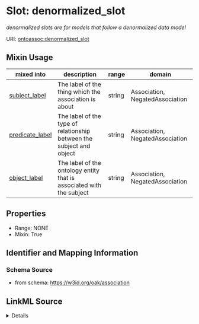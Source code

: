 # Slot: denormalized_slot
_denormalized slots are for models that follow a denormalized data model_


URI: [ontoassoc:denormalized_slot](https://w3id.org/oak/association/denormalized_slot)



<!-- no inheritance hierarchy -->





## Mixin Usage

| mixed into | description | range | domain |
| --- | --- | --- | --- |
| [subject_label](subject_label.md) | The label of the thing which the association is about | string | Association, NegatedAssociation |
| [predicate_label](predicate_label.md) | The label of the type of relationship between the subject and object | string | Association, NegatedAssociation |
| [object_label](object_label.md) | The label of the ontology entity that is associated with the subject | string | Association, NegatedAssociation |



## Properties

* Range: NONE
* Mixin: True








## Identifier and Mapping Information







### Schema Source


* from schema: https://w3id.org/oak/association




## LinkML Source

<details>
```yaml
name: denormalized_slot
description: denormalized slots are for models that follow a denormalized data model
from_schema: https://w3id.org/oak/association
rank: 1000
mixin: true
alias: denormalized_slot

```
</details>